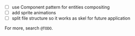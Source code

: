 - [  ] use Component pattern for entities compositing
- [  ] add sprite animations
- [  ] split file structure so it works as skel for future application

For more, search `@TODO`.
